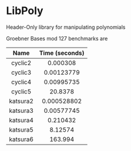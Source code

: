 # LibPoly
Header-Only library for manipulating polynomials

Groebner Bases mod 127 benchmarks are

Name|Time (seconds)
:-:|:-:
cyclic2|0.000308
cyclic3|0.00123779
cyclic4|0.00995735
cyclic5|20.8378
katsura2|0.000528802
katsura3|0.00577745
katsura4|0.210432
katsura5|8.12574
katsura6|163.994
